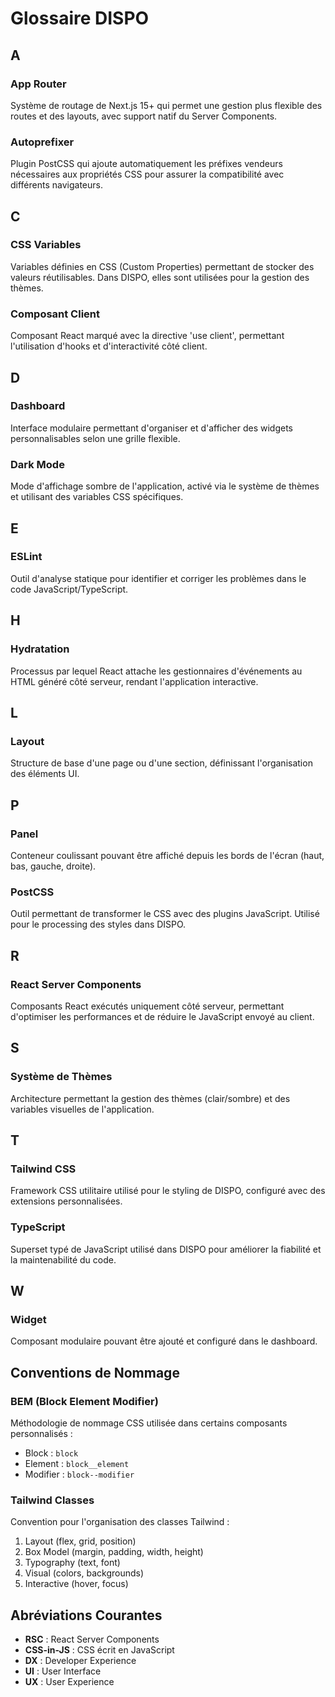 # Glossaire DISPO

## A

### App Router

Système de routage de Next.js 15+ qui permet une gestion plus flexible des routes et des layouts, avec support natif du Server Components.

### Autoprefixer

Plugin PostCSS qui ajoute automatiquement les préfixes vendeurs nécessaires aux propriétés CSS pour assurer la compatibilité avec différents navigateurs.

## C

### CSS Variables

Variables définies en CSS (Custom Properties) permettant de stocker des valeurs réutilisables. Dans DISPO, elles sont utilisées pour la gestion des thèmes.

### Composant Client

Composant React marqué avec la directive 'use client', permettant l'utilisation d'hooks et d'interactivité côté client.

## D

### Dashboard

Interface modulaire permettant d'organiser et d'afficher des widgets personnalisables selon une grille flexible.

### Dark Mode

Mode d'affichage sombre de l'application, activé via le système de thèmes et utilisant des variables CSS spécifiques.

## E

### ESLint

Outil d'analyse statique pour identifier et corriger les problèmes dans le code JavaScript/TypeScript.

## H

### Hydratation

Processus par lequel React attache les gestionnaires d'événements au HTML généré côté serveur, rendant l'application interactive.

## L

### Layout

Structure de base d'une page ou d'une section, définissant l'organisation des éléments UI.

## P

### Panel

Conteneur coulissant pouvant être affiché depuis les bords de l'écran (haut, bas, gauche, droite).

### PostCSS

Outil permettant de transformer le CSS avec des plugins JavaScript. Utilisé pour le processing des styles dans DISPO.

## R

### React Server Components

Composants React exécutés uniquement côté serveur, permettant d'optimiser les performances et de réduire le JavaScript envoyé au client.

## S

### Système de Thèmes

Architecture permettant la gestion des thèmes (clair/sombre) et des variables visuelles de l'application.

## T

### Tailwind CSS

Framework CSS utilitaire utilisé pour le styling de DISPO, configuré avec des extensions personnalisées.

### TypeScript

Superset typé de JavaScript utilisé dans DISPO pour améliorer la fiabilité et la maintenabilité du code.

## W

### Widget

Composant modulaire pouvant être ajouté et configuré dans le dashboard.

## Conventions de Nommage

### BEM (Block Element Modifier)

Méthodologie de nommage CSS utilisée dans certains composants personnalisés :

- Block : `block`
- Element : `block__element`
- Modifier : `block--modifier`

### Tailwind Classes

Convention pour l'organisation des classes Tailwind :

1. Layout (flex, grid, position)
2. Box Model (margin, padding, width, height)
3. Typography (text, font)
4. Visual (colors, backgrounds)
5. Interactive (hover, focus)

## Abréviations Courantes

- **RSC** : React Server Components
- **CSS-in-JS** : CSS écrit en JavaScript
- **DX** : Developer Experience
- **UI** : User Interface
- **UX** : User Experience
